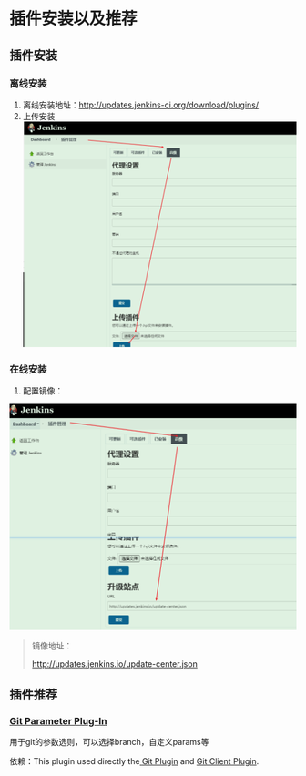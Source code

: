 # 插件安装以及推荐

## 插件安装

### 离线安装

1. 离线安装地址：http://updates.jenkins-ci.org/download/plugins/
2. 上传安装![image-20210322112637850](02入门-插件图片/image-20210322112637850.png)

### 在线安装

1. 配置镜像：

![image-20210322112432810](02入门-插件图片/image-20210322112432810.png)

> 镜像地址：
>
> http://updates.jenkins.io/update-center.json
>
> 

## 插件推荐

### [Git Parameter Plug-In](https://plugins.jenkins.io/git-parameter)

用于git的参数选则，可以选择branch，自定义params等

依赖：This plugin used directly the[ Git Plugin](https://wiki.jenkins.io/display/JENKINS/Git+Plugin) and [Git Client Plugin](https://wiki.jenkins.io/display/JENKINS/Git+Client+Plugin).






